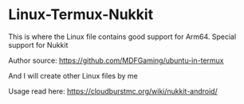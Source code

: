 # Linux-Termux-Nukkit

This is where the Linux file contains good support for Arm64. Special support for Nukkit

Author source: https://github.com/MDFGaming/ubuntu-in-termux

And I will create other Linux files by me

Usage read here: https://cloudburstmc.org/wiki/nukkit-android/
